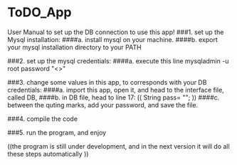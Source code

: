 # ToDO_App
User Manual to set up the DB connection to use this app!
###1. set up the Mysql installation:
####a. install mysql on your machine. 
####b. export your mysql installation directory to your PATH

###2. set up the mysql credentials: 
####a. execute this line mysqladmin -u root password "<>"

###3. change some values in this app, to corresponds with your DB credentials: 
####a. import this app, open it, and head to the interface file, called DB, 
####b. in DB file, head to line 17: (( String pass= ""; )) 
####c. between the quting marks, add your password, and save the file.

###4. compile the code

###5. run the program, and enjoy

((the program is still under development, and in the next version it will do all these steps automatically ))